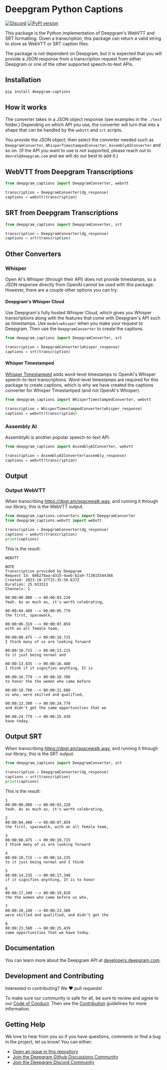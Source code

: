 # Deepgram Python Captions

[![Discord](https://dcbadge.vercel.app/api/server/xWRaCDBtW4?style=flat)](https://discord.gg/xWRaCDBtW4) [![PyPI version](https://badge.fury.io/py/deepgram-captions.svg)](https://badge.fury.io/py/deepgram-captions)

This package is the Python implementation of Deepgram's WebVTT and SRT formatting. Given a transcription, this package can return a valid string to store as WebVTT or SRT caption files.

The package is not dependent on Deepgram, but it is expected that you will provide a JSON response from a transcription request from either Deepgram or one of the other supported speech-to-text APIs.

## Installation

```bash
pip install deepgram-captions
```

## How it works

The converter takes in a JSON object response (see examples in the `./test` folder.) Depending on which API you use, the converter will turn that into a shape that can be handled by the `webvtt` and `srt` scripts.

You provide the JSON object; then select the converter needed such as `DeepgramConverter`, `WhisperTimestampedConverter`, `AssemblyAIConverter` and so on. (If the API you want to use is not supported, please reach out to `devrel@deepgram.com` and we will do our best to add it.)

## WebVTT from Deepgram Transcriptions

```python
from deepgram_captions import DeepgramConverter, webvtt

transcription = DeepgramConverter(dg_response)
captions = webvtt(transcription)
```

## SRT from Deepgram Transcriptions

```py
from deepgram_captions import DeepgramConverter, srt

transcription = DeepgramConverter(dg_response)
captions = srt(transcription)
```

## Other Converters

### Whisper

Open AI's Whisper (through their API) does not provide timestamps, so a JSON response directly from OpenAI cannot be used with this package. However, there are a couple other options you can try:

#### Deepgram's Whisper Cloud

Use Deepgram's fully hosted Whisper Cloud, which gives you Whisper transcriptions along with the features that come with Deepgram's API such as timestamps. Use `model=whisper` when you make your request to Deepgram. Then use the `DeepgramConverter` to create the captions.

```py
from deepgram_captions import DeepgramConverter, srt

transcription = DeepgramConverter(whisper_response)
captions = srt(transcription)
```

#### Whisper Timestamped

[Whisper Timestamped](https://github.com/linto-ai/whisper-timestamped) adds word-level timestamps to OpenAI's Whisper speech-to-text transcriptions. Word-level timestamps are required for this package to create captions, which is why we have created the captions converter for Whisper Timestamped (and not OpenAI's Whisper).

```py
from deepgram_captions import WhisperTimestampedConverter, webvtt

transcription = WhisperTimestampedConverter(whisper_response)
captions = webvtt(transcription)
```

### Assembly AI

AssemblyAI is another popular speech-to-text API.

```py
from deepgram_captions import AssemblyAIConverter, webvtt

transcription = AssemblyAIConverter(assembly_response)
captions = webvtt(transcription)
```

## Output

### Output WebVTT

When transcribing https://dpgr.am/spacewalk.wav, and running it through our library, this is the WebVTT output.

```py
from deepgram_captions.converters import DeepgramConverter
from deepgram_captions.webvtt import webvtt

transcription = DeepgramConverter(dg_response)
captions = webvtt(transcription)
print(captions)
```

This is the result:

```text
WEBVTT

NOTE
Transcription provided by Deepgram
Request Id: 686278aa-d315-4aeb-b2a9-713615544366
Created: 2023-10-27T15:35:56.637Z
Duration: 25.933313
Channels: 1

00:00:00.080 --> 00:00:03.220
Yeah. As as much as, it's worth celebrating,

00:00:04.400 --> 00:00:05.779
the first, spacewalk,

00:00:06.319 --> 00:00:07.859
with an all female team,

00:00:08.475 --> 00:00:10.715
I think many of us are looking forward

00:00:10.715 --> 00:00:13.215
to it just being normal and

00:00:13.835 --> 00:00:16.480
I think if it signifies anything, It is

00:00:16.779 --> 00:00:18.700
to honor the the women who came before

00:00:18.700 --> 00:00:21.680
us who, were skilled and qualified,

00:00:22.300 --> 00:00:24.779
and didn't get the same opportunities that we

00:00:24.779 --> 00:00:25.439
have today.
```

## Output SRT

When transcribing https://dpgr.am/spacewalk.wav, and running it through our library, this is the SRT output.

```py
from deepgram_captions import DeepgramConverter, srt

transcription = DeepgramConverter(dg_response)
captions = srt(transcription)
print(captions)
```

This is the result:

```text
1
00:00:00,080 --> 00:00:03,220
Yeah. As as much as, it's worth celebrating,

2
00:00:04,400 --> 00:00:07,859
the first, spacewalk, with an all female team,

3
00:00:08,475 --> 00:00:10,715
I think many of us are looking forward

4
00:00:10,715 --> 00:00:14,235
to it just being normal and I think

5
00:00:14,235 --> 00:00:17,340
if it signifies anything, It is to honor

6
00:00:17,340 --> 00:00:19,820
the the women who came before us who,

7
00:00:20,140 --> 00:00:23,580
were skilled and qualified, and didn't get the

8
00:00:23,580 --> 00:00:25,439
same opportunities that we have today.
```

## Documentation

You can learn more about the Deepgram API at [developers.deepgram.com](https://developers.deepgram.com/docs).

## Development and Contributing

Interested in contributing? We ❤️ pull requests!

To make sure our community is safe for all, be sure to review and agree to our
[Code of Conduct](./.github/CODE_OF_CONDUCT.md). Then see the
[Contribution](./.github/CONTRIBUTING.md) guidelines for more information.

## Getting Help

We love to hear from you so if you have questions, comments or find a bug in the
project, let us know! You can either:

- [Open an issue in this repository](https://github.com/deepgram/[reponame]/issues/new)
- [Join the Deepgram Github Discussions Community](https://github.com/orgs/deepgram/discussions)
- [Join the Deepgram Discord Community](https://discord.gg/xWRaCDBtW4)

[license]: LICENSE.txt
